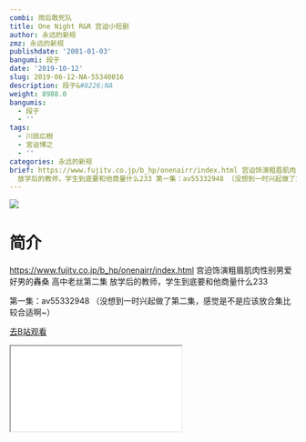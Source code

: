```yaml
---
combi: 雨后敢死队
title: One Night R&R 宫迫小短剧
author: 永远的新规
zmz: 永远的新规
publishdate: '2001-01-03'
bangumi: 段子
date: '2019-10-12'
slug: 2019-06-12-NA-55340016
description: 段子&#8226;NA
weight: 8988.0
bangumis:
  - 段子
  - ''
tags:
  - 川田広樹
  - 宮迫博之
  - ''
categories: 永远的新规
brief: https://www.fujitv.co.jp/b_hp/onenairr/index.html 宫迫饰演粗眉肌肉性别男爱好男的轟桑 高中老丝第二集
  放学后的教师，学生到底要和他商量什么233 第一集：av55332948 （没想到一时兴起做了第二集，感觉是不是应该放合集比较合适啊~）
---
```

![](https://raw.githubusercontent.com/tcgriffith/owaraisite/master/static/tmpimg/9a632268feaeee92c47d93a17c68c39c1c60c0de.jpg.480.jpg)
# 简介  
https://www.fujitv.co.jp/b_hp/onenairr/index.html
宫迫饰演粗眉肌肉性别男爱好男的轟桑 高中老丝第二集
放学后的教师，学生到底要和他商量什么233

第一集：av55332948
（没想到一时兴起做了第二集，感觉是不是应该放合集比较合适啊~）  

[去B站观看](https://www.bilibili.com/video/av55340016/)
<div class ="resp-container"><iframe class="testiframe" src="//player.bilibili.com/player.html?aid=55340016"", scrolling="no", allowfullscreen="true" > </iframe></div> 

